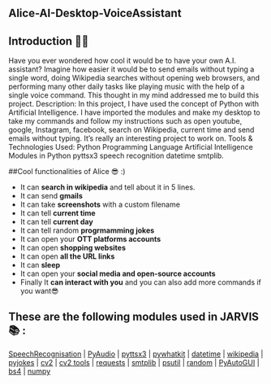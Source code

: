 ## Alice-AI-Desktop-VoiceAssistant
## Introduction 👨‍💻

Have you ever wondered how cool it would be to have your own A.I. assistant? Imagine how easier it would be to send emails without typing a single word, doing Wikipedia searches without opening web browsers, and performing many other daily tasks like playing music with the help of a single voice command. This thought in my mind addressed me to build this project. Description: In this project, I have used the concept of Python with Artificial Intelligence. I have imported the modules and make my desktop to take my commands and follow my instructions such as open youtube, google, Instagram, facebook, search on Wikipedia, current time and send emails without typing. It’s really an interesting project to work on. Tools & Technologies Used: Python Programming Language Artificial Intelligence Modules in Python pyttsx3 speech recognition datetime smtplib.

##Cool functionalities of Alice 😎 :)

- It can **search in wikipedia** and tell about it in 5 lines.
- It can send **gmails**
- It can take **screenshots** with a custom filename 
- It can tell **current time**
- It can tell **current day**
- It can tell random **progrmamming jokes**
- It can open your **OTT platforms accounts**
- It can open **shopping websites**
- It can open **all the URL links**
- It can **sleep**
- It can open your **social media and open-source accounts**
- Finally It **can interact with you** and you can also add more commands if you want😎

## These are the following modules used in JARVIS📚 :

[SpeechRecognisation](https://pypi.org/project/SpeechRecognition/) | [PyAudio](https://pypi.org/project/PyAudio/) | [pyttsx3](https://pypi.org/project/pyttsx3/) | [pywhatkit](https://pypi.org/project/pywhatkit/) | [datetime](https://pypi.org/project/DateTime/) | [wikipedia](https://pypi.org/project/wikipedia/) | [pyjokes](https://pypi.org/project/pyjokes/) | [cv2](https://pypi.org/project/opencv-python/) | [cv2 tools](https://pypi.org/project/cv2-tools/) | [requests](https://pypi.org/project/requests/) | [smtplib](https://pypi.org/project/secure-smtplib/) | [psutil](https://pypi.org/project/psutil/) | [random](https://pypi.org/project/random2/) | [PyAutoGUI](https://pypi.org/project/PyAutoGUI/)  | [bs4](https://pypi.org/project/bs4/)  | [numpy](https://pypi.org/project/numpy/)
